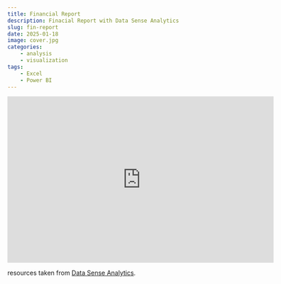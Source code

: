 ```yaml
---
title: Financial Report
description: Finacial Report with Data Sense Analytics
slug: fin-report
date: 2025-01-18
image: cover.jpg
categories:
    - analysis
    - visualization
tags: 
    - Excel
    - Power BI
---
```


<iframe title="Fin Report" width="600" height="373.5" src="https://app.powerbi.com/view?r=eyJrIjoiMmVkNjhlMGUtYTg2Ni00MGI4LWI3YzgtYWM5N2IyNjM2MTIzIiwidCI6ImQzMjFjNTNiLWY3NjMtNDJkOS05MGYyLTg4ODFlNDg1NjE5YSIsImMiOjEwfQ%3D%3D" frameborder="0" allowFullScreen="true"></iframe>

resources taken from [Data Sense Analytics](https://www.facebook.com/datasenseph). 